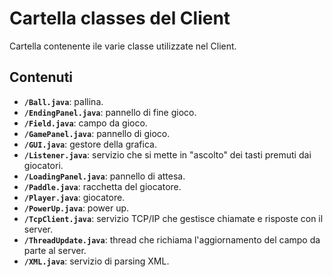 # Cartella classes del Client

Cartella contenente ile varie classe utilizzate nel Client.

## Contenuti

- **`/Ball.java`**: pallina.
- **`/EndingPanel.java`**: pannello di fine gioco.
- **`/Field.java`**: campo da gioco.
- **`/GamePanel.java`**: pannello di gioco.
- **`/GUI.java`**: gestore della grafica.
- **`/Listener.java`**: servizio che si mette in "ascolto" dei tasti premuti dai giocatori.
- **`/LoadingPanel.java`**: pannello di attesa.
- **`/Paddle.java`**: racchetta del giocatore.
- **`/Player.java`**: giocatore.
- **`/PowerUp.java`**: power up.
- **`/TcpClient.java`**: servizio TCP/IP che gestisce chiamate e risposte con il server.
- **`/ThreadUpdate.java`**: thread che richiama l'aggiornamento del campo da parte al server.
- **`/XML.java`**: servizio di parsing XML.